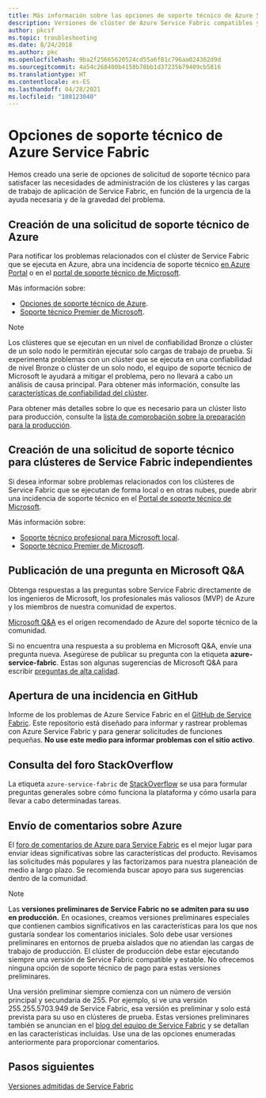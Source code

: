 ```yaml
---
title: Más información sobre las opciones de soporte técnico de Azure Service Fabric
description: Versiones de clúster de Azure Service Fabric compatibles y vínculos para presentar incidencias de soporte técnico
author: pkcsf
ms.topic: troubleshooting
ms.date: 8/24/2018
ms.author: pkc
ms.openlocfilehash: 9ba2f25665620524cd55a6f81c796aa024362d9d
ms.sourcegitcommit: 4a54c268400b4158b78bb1d37235b79409cb5816
ms.translationtype: HT
ms.contentlocale: es-ES
ms.lasthandoff: 04/28/2021
ms.locfileid: "108123040"
---
```

# <a name="azure-service-fabric-support-options"></a>Opciones de soporte técnico de Azure Service Fabric

Hemos creado una serie de opciones de solicitud de soporte técnico para satisfacer las necesidades de administración de los clústeres y las cargas de trabajo de aplicación de Service Fabric, en función de la urgencia de la ayuda necesaria y de la gravedad del problema.

## <a name="create-an-azure-support-request"></a>Creación de una solicitud de soporte técnico de Azure

Para notificar los problemas relacionados con el clúster de Service Fabric que se ejecuta en Azure, abra una incidencia de soporte técnico [en Azure Portal](https://ms.portal.azure.com/#blade/Microsoft_Azure_Support/HelpAndSupportBlade/overview) o en el [portal de soporte técnico de Microsoft](https://support.microsoft.com/oas/default.aspx?prid=16146).

Más información sobre:

- [Opciones de soporte técnico de Azure](https://azure.microsoft.com/support/plans/?b=16.44).
- [Soporte técnico Premier de Microsoft](https://support.microsoft.com/premier).

> [!Note]
> Los clústeres que se ejecutan en un nivel de confiabilidad Bronze o clúster de un solo nodo le permitirán ejecutar solo cargas de trabajo de prueba. Si experimenta problemas con un clúster que se ejecuta en una confiabilidad de nivel Bronze o clúster de un solo nodo, el equipo de soporte técnico de Microsoft le ayudará a mitigar el problema, pero no llevará a cabo un análisis de causa principal. Para obtener más información, consulte las [características de confiabilidad del clúster](./service-fabric-cluster-capacity.md#reliability-characteristics-of-the-cluster).
>
> Para obtener más detalles sobre lo que es necesario para un clúster listo para producción, consulte la [lista de comprobación sobre la preparación para la producción](./service-fabric-production-readiness-checklist.md).

<a id="getlivesitesupportonprem"></a>

## <a name="create-a-support-request-for-standalone-service-fabric-clusters"></a>Creación de una solicitud de soporte técnico para clústeres de Service Fabric independientes

Si desea informar sobre problemas relacionados con los clústeres de Service Fabric que se ejecutan de forma local o en otras nubes, puede abrir una incidencia de soporte técnico en el [Portal de soporte técnico de Microsoft](https://portal.azure.com/#blade/Microsoft_Azure_Support/HelpAndSupportBlade/overview).

Más información sobre:

- [Soporte técnico profesional para Microsoft local](https://support.microsoft.com/en-us/gp/offerprophone?wa=wsignin1.0).
- [Soporte técnico Premier de Microsoft](https://support.microsoft.com/en-us/premier).

## <a name="post-a-question-to-microsoft-qa"></a>Publicación de una pregunta en Microsoft Q&A

Obtenga respuestas a las preguntas sobre Service Fabric directamente de los ingenieros de Microsoft, los profesionales más valiosos (MVP) de Azure y los miembros de nuestra comunidad de expertos.

[Microsoft Q&A](https://docs.microsoft.com/answers/products/) es el origen recomendado de Azure del soporte técnico de la comunidad.

Si no encuentra una respuesta a su problema en Microsoft Q&A, envíe una pregunta nueva. Asegúrese de publicar su pregunta con la etiqueta **azure-service-fabric**. Estas son algunas sugerencias de Microsoft Q&A para escribir [preguntas de alta calidad](https://docs.microsoft.com/answers/articles/24951/how-to-write-a-quality-question.html).

## <a name="open-a-github-issue"></a>Apertura de una incidencia en GitHub

Informe de los problemas de Azure Service Fabric en el [GitHub de Service Fabric](https://github.com/microsoft/service-fabric/issues). Este repositorio está diseñado para informar y rastrear problemas con Azure Service Fabric y para generar solicitudes de funciones pequeñas. **No use este medio para informar problemas con el sitio activo**.

## <a name="check-the-stackoverflow-forum"></a>Consulta del foro StackOverflow

La etiqueta `azure-service-fabric` de [StackOverflow][stackoverflow] se usa para formular preguntas generales sobre cómo funciona la plataforma y cómo usarla para llevar a cabo determinadas tareas.

## <a name="submit-feedback-on-azure-feedback"></a>Envío de comentarios sobre Azure

El [foro de comentarios de Azure para Service Fabric][uservoice-forum] es el mejor lugar para enviar ideas significativas sobre las características del producto. Revisamos las solicitudes más populares y las factorizamos para nuestra planeación de medio a largo plazo. Se recomienda buscar apoyo para sus sugerencias dentro de la comunidad.


> [!Note]
> Las **versiones preliminares de Service Fabric no se admiten para su uso en producción.** En ocasiones, creamos versiones preliminares especiales que contienen cambios significativos en las características para los que nos gustaría sondear los comentarios iniciales. Solo debe usar versiones preliminares en entornos de prueba aislados que no atiendan las cargas de trabajo de producción. El clúster de producción debe estar ejecutando siempre una versión de Service Fabric compatible y estable. No ofrecemos ninguna opción de soporte técnico de pago para estas versiones preliminares.
>
> Una versión preliminar siempre comienza con un número de versión principal y secundaria de 255. Por ejemplo, si ve una versión 255.255.5703.949 de Service Fabric, esa versión es preliminar y solo está prevista para su uso en clústeres de prueba. Estas versiones preliminares también se anuncian en el [blog del equipo de Service Fabric](https://techcommunity.microsoft.com/t5/azure-service-fabric/bg-p/Service-Fabric) y se detallan en las características incluidas. Use una de las opciones enumeradas anteriormente para proporcionar comentarios.

## <a name="next-steps"></a>Pasos siguientes

[Versiones admitidas de Service Fabric](service-fabric-versions.md)

<!--references-->
[Microsoft Q&A question page]: /answers/topics/azure-service-fabric.html
[stackoverflow]: https://stackoverflow.com/questions/tagged/azure-service-fabric
[uservoice-forum]: https://feedback.azure.com/forums/293901-service-fabric
[acom-docs]: ./index.yml
[sample-repos]: /samples/browse/?products=azure